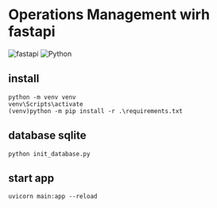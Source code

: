 # Operations Management wirh fastapi

![fastapi](https://img.shields.io/badge/fastapi-0.105-green)
![Python](https://img.shields.io/badge/Python-3.9.13-blue)


## install
```
python -m venv venv
venv\Scripts\activate
(venv)python -m pip install -r .\requirements.txt
```

## database sqlite
```
python init_database.py
```

## start app
```
uvicorn main:app --reload
```